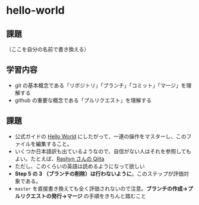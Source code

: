 # hello-world

## 課題
（ここを自分の名前で書き換える）

## 学習内容
- git の基本概念である「リポジトリ」「ブランチ」「コミット」「マージ」を理解する
- github の重要な概念である「プルリクエスト」を理解する

## 課題
- 公式ガイドの [Hello World](https://guides.github.com/activities/hello-world/) にしたがって、一連の操作をマスターし、このファイルを編集すること。
- いくつか日本語訳も出ているようなので、自信がない人はそれを参照してもよい。たとえば、[Rashyn さんの Qiita](https://qiita.com/Rashyn/items/8a789f75437b880966e6)
- ただし、このくらいの英語は読めるようになって欲しい
- **Step 5 の 3 （ブランチの削除）は行わないように**。このステップが評価対象である。
- `master` を直接書き換えても全く評価されないので注意。**ブランチの作成→プルリクエストの発行→マージ** の手順をきちんと踏むこと
